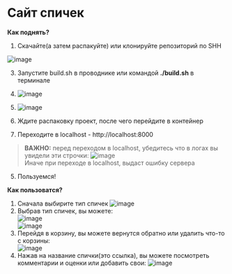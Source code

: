 # Сайт спичек

**Как поднять?**
1. Скачайте(а затем распакуйте) или клонируйте репозиторий по SHH

![image](https://github.com/user-attachments/assets/830520e0-1660-4cbc-9118-f37ca52ed8aa)  

3. Запустите build.sh в проводнике или командой **./build.sh** в терминале

  1. ![image](https://github.com/user-attachments/assets/99abd165-198b-4c40-98ed-9793096a3693)  

  2. ![image](https://github.com/user-attachments/assets/74fcaa6f-8474-4598-925b-628cdea62fa3)  

4. Ждите распаковку проект, после чего перейдите в контейнер
5. Переходите в localhost - http://localhost:8000
> **ВАЖНО:** перед переходом в localhost, убедитесь что в логах вы увидели эти строчки:
![image](https://github.com/user-attachments/assets/45582609-44dc-4d86-885a-205d14980fc6)  
> Иначе при переходе в localhost, выдаст ошибку сервера
5. Пользуемся!

**Как пользоватся?**
1. Сначала выбирите тип спичек
![image](https://github.com/user-attachments/assets/2d8082bf-a3ad-4fb9-a028-1a0aeaa878d9)  
2. Выбрав тип спичек, вы можете:  
![image](https://github.com/user-attachments/assets/9f21e2b3-9d79-40a4-8090-12360af1d472)  
![image](https://github.com/user-attachments/assets/d1816b5d-c674-490a-9d08-ec3d38774731)  
3. Перейдя в корзину, вы можете вернутся обратно или удалить что-то с корзины:  
![image](https://github.com/user-attachments/assets/1c4fe5b0-e483-4e2e-8a31-d33b706014b2)  
4. Нажав на название спички(это ссылка), вы можете посмотреть комментарии и оценки или добавить свои:
![image](https://github.com/user-attachments/assets/541a40ac-1af6-41c4-b106-5fe6b37c8dc9)  
